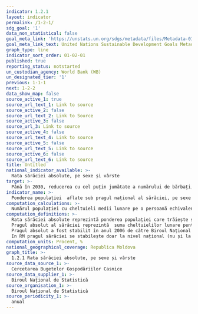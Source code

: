 ```yaml
---
indicator: 1.2.1
layout: indicator
permalink: /1-2-1/
sdg_goal: '1'
data_non_statistical: false
goal_meta_link: 'https://unstats.un.org/sdgs/metadata/files/Metadata-01-02-01.pdf '
goal_meta_link_text: United Nations Sustainable Development Goals Metadata (PDF 98.2 KB)
graph_type: line
indicator_sort_order: 01-02-01
published: true
reporting_status: notstarted
un_custodian_agency: World Bank (WB)
un_designated_tier: '1'
previous: 1-1-1
next: 1-2-2
data_show_map: false
source_active_1: true
source_url_text_1: Link to source
source_active_2: false
source_url_text_2: Link to Source
source_active_3: false
source_url_3: Link to source
source_active_4: false
source_url_text_4: Link to source
source_active_5: false
source_url_text_5: Link to source
source_active_6: false
source_url_text_6: Link to source
title: Untitled
national_indicator_available: >-
  Rata sărăciei absolute, pe sexe și vârste
target: >-
  Până în 2030, reducerea cu cel puțin jumătate a numărului de bărbați, femei și copii de toate vârstele care trăiesc în sărăcie în toate dimensiunile acesteia potrivit definițiilor naționale
indicator_name: >-
  Ponderea populației  aflate sub pragul național al sărăciei, pe sexe și vârste
computation_calculations: >-
  Numărul populației cu cheltuieli medii lunare pe o persoană echivalent adultă mai mici decât valoarea pragului absolut al sărăciei, în perioada de referință / numărul total al populației în anul de referință *100.
computation_definitions: >-
  Rata sărăciei absolute reprezintă ponderea populației care trăiește sub pragul sărăciei stabilit la nivel național. <br> 
  Pragul absolut al sărăciei reprezintă  suma cheltuielilor lunare pentru un set de   produse  alimentare,  bunuri  nealimentare și servicii considerată  drept sumă minimă necesară unei gospodării pentru a asigura un nivel de trai decent. <br> 
  Pragul absolut a fost stabilit în anul 2006 de către Biroul Național de Statistică conform metodologiei (elaborate în comun de către BNS și Ministerul Economiei), care presupune recalcularea anuală a pragului sărăciei în baza Indicelui Prețurilor de Consum. In anul 2016 metodologia de estimare a indicatorilor sărăciei absolute a fost revizuită și Pragul absolut al sărăciei a fost recalculat.<br> 
  In RM pragul sărăciei se stabilește doar la nivel național (nu și la nivel urban sau rural). Din anul 2014 rata sărăciei este calculată după metodologia noua, aprobată prin Ordinul Biroului Național de Statistică nr. 56 din 24 august 2018.
computation_units: Procent, %
national_geographical_coverage: Republica Moldova
graph_title: >-
  1.2.1 Rata sărăciei absolute, pe sexe și vârste
source_data_source_1: >-
  Cercetarea Bugetelor Gospodăriilor Casnice
source_data_supplier_1: >-
  Biroul Național de Statistică
source_organisation_1: >-
  Biroul Național de Statistică
source_periodicity_1: >-
  anual
---
```

